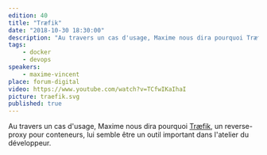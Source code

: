 ```yaml
---
edition: 40
title: "Træfik"
date: "2018-10-30 18:30:00"
description: "Au travers un cas d'usage, Maxime nous dira pourquoi Træfik, un reverse-proxy pour conteneurs, lui semble être un outil important dans l'atelier du développeur."
tags:
    - docker
    - devops
speakers:
    - maxime-vincent
place: forum-digital
video: https://www.youtube.com/watch?v=TCfwIKaIhaI
picture: traefik.svg
published: true
---
```


Au travers un cas d'usage, Maxime nous dira pourquoi [Træfik](https://traefik.io/), un reverse-proxy pour conteneurs, lui semble être un outil important dans l'atelier du développeur.

